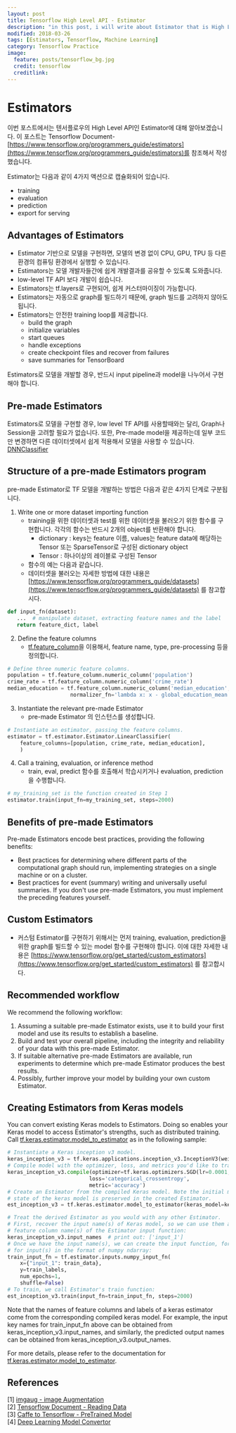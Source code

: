 ```yaml
---
layout: post
title: Tensorflow High Level API - Estimator
description: "in this post, i will write about Estimator that is High Level API in Tensorflow"
modified: 2018-03-26
tags: [Estimators, Tensorflow, Machine Learning]
category: Tensorflow Practice
image:
  feature: posts/tensorflow_bg.jpg
  credit: tensorflow
  creditlink:
---
```


# Estimators
이번 포스트에서는 텐서플로우의 High Level API인 Estimator에 대해 알아보겠습니다. 이 포스트는 Tensorflow Document-[https://www.tensorflow.org/programmers_guide/estimators](https://www.tensorflow.org/programmers_guide/estimators)를 참조해서 작성했습니다.

Estimator는 다음과 같이 4가지 액션으로 캡슐화되어 있습니다.
- training
- evaluation
- prediction
- export for serving

## Advantages of Estimators
- Estimator 기반으로 모델을 구현하면, 모델의 변경 없이 CPU, GPU, TPU 등 다른 환경의 컴퓨팅 환경에서 실행할 수 있습니다.
- Estimators는 모델 개발자들간에 쉽게 개발결과를 공유할 수 있도록 도와줍니다.
- low-level TF API 보다 개발이 쉽습니다.
- Estimators는 tf.layers로 구현되어, 쉽게 커스터마이징이 가능합니다.
- Estimators는 자동으로 graph를 빌드하기 때문에, graph 빌드를 고려하지 않아도 됩니다.
- Estimators는 안전한 training loop를 제공합니다.
    + build the graph
    + initialize variables
    + start queues
    + handle exceptions
    + create checkpoint files and recover from failures
    + save summaries for TensorBoard

Estimators로 모델을 개발할 경우, 반드시 input pipeline과 model을 나누어서 구현해야 합니다.

## Pre-made Estimators
Estimators로 모델을 구현할 경우, low level TF API를 사용할때와는 달리, Graph나 Session을 고려할 필요가 없습니다. 또한, Pre-made model을 제공하는데 일부 코드만 변경하면 다른 데이터셋에서 쉽게 적용해서 모델을 사용할 수 있습니다. [DNNClassifier](https://www.tensorflow.org/api_docs/python/tf/estimator/DNNClassifier)

## Structure of a pre-made Estimators program
pre-made Estimator로 TF 모델을 개발하는 방법은 다음과 같은 4가지 단계로 구분됩니다.
1. Write one or more dataset importing function
    - training을 위한 데이터셋과 test를 위한 데이터셋을 불러오기 위한 함수를 구현합니다. 각각의 함수는 반드시 2개의 object를 반환해야 합니다.
        - dictionary : keys는 feature 이름, values는 feature data에 해당하는 Tensor 또는 SparseTensor로 구성된 dictionary object
        - Tensor : 하나이상의 레이블로 구성된 Tensor
    - 함수의 예는 다음과 같습니다.
    - 데이터셋을 불러오는 자세한 방법에 대한 내용은 [https://www.tensorflow.org/programmers_guide/datasets](https://www.tensorflow.org/programmers_guide/datasets) 를 참고합시다.

```python
def input_fn(dataset):
   ...  # manipulate dataset, extracting feature names and the label
   return feature_dict, label
```

2. Define the feature columns
    - [tf.feature_column](https://www.tensorflow.org/api_docs/python/tf/feature_column)을 이용해서, feature name, type, pre-processing 등을 정의합니다.

```python
# Define three numeric feature columns.
population = tf.feature_column.numeric_column('population')
crime_rate = tf.feature_column.numeric_column('crime_rate')
median_education = tf.feature_column.numeric_column('median_education',
                    normalizer_fn='lambda x: x - global_education_mean')
```

3. Instantiate the relevant pre-made Estimator
    - pre-made Estimator 의 인스턴스를 생성합니다.

```python
# Instantiate an estimator, passing the feature columns.
estimator = tf.estimator.Estimator.LinearClassifier(
    feature_columns=[population, crime_rate, median_education],
    )
```

4. Call a training, evaluation, or inference method
    - train, eval, predict 함수를 호출해서 학습시키거나 evaluation, prediction을 수행합니다.

```python
# my_training_set is the function created in Step 1
estimator.train(input_fn=my_training_set, steps=2000)
```

## Benefits of pre-made Estimators
Pre-made Estimators encode best practices, providing the following benefits:
- Best practices for determining where different parts of the computational graph should run, implementing strategies on a single machine or on a cluster.
- Best practices for event (summary) writing and universally useful summaries.
If you don't use pre-made Estimators, you must implement the preceding features yourself.

## Custom Estimators
- 커스텀 Estimator를 구현하기 위해서는 먼저 training, evaluation, prediction을 위한 graph를 빌드할 수 있는 model 함수를 구현해야 합니다. 이에 대한 자세한 내용은 [https://www.tensorflow.org/get_started/custom_estimators](https://www.tensorflow.org/get_started/custom_estimators) 를 참고합시다.

## Recommended workflow
We recommend the following workflow:
1. Assuming a suitable pre-made Estimator exists, use it to build your first model and use its results to establish a baseline.
2. Build and test your overall pipeline, including the integrity and reliability of your data with this pre-made Estimator.
3. If suitable alternative pre-made Estimators are available, run experiments to determine which pre-made Estimator produces the best results.
4. Possibly, further improve your model by building your own custom Estimator.

## Creating Estimators from Keras models
You can convert existing Keras models to Estimators. Doing so enables your Keras model to access Estimator's strengths, such as distributed training. Call [tf.keras.estimator.model_to_estimator](https://www.tensorflow.org/api_docs/python/tf/keras/estimator/model_to_estimator) as in the following sample:

```python
# Instantiate a Keras inception v3 model.
keras_inception_v3 = tf.keras.applications.inception_v3.InceptionV3(weights=None)
# Compile model with the optimizer, loss, and metrics you'd like to train with.
keras_inception_v3.compile(optimizer=tf.keras.optimizers.SGD(lr=0.0001, momentum=0.9),
                          loss='categorical_crossentropy',
                          metric='accuracy')
# Create an Estimator from the compiled Keras model. Note the initial model
# state of the keras model is preserved in the created Estimator.
est_inception_v3 = tf.keras.estimator.model_to_estimator(keras_model=keras_inception_v3)

# Treat the derived Estimator as you would with any other Estimator.
# First, recover the input name(s) of Keras model, so we can use them as the
# feature column name(s) of the Estimator input function:
keras_inception_v3.input_names  # print out: ['input_1']
# Once we have the input name(s), we can create the input function, for example,
# for input(s) in the format of numpy ndarray:
train_input_fn = tf.estimator.inputs.numpy_input_fn(
    x={"input_1": train_data},
    y=train_labels,
    num_epochs=1,
    shuffle=False)
# To train, we call Estimator's train function:
est_inception_v3.train(input_fn=train_input_fn, steps=2000)
```

Note that the names of feature columns and labels of a keras estimator come from the corresponding compiled keras model. For example, the input key names for train_input_fn above can be obtained from keras_inception_v3.input_names, and similarly, the predicted output names can be obtained from keras_inception_v3.output_names.

For more details, please refer to the documentation for [tf.keras.estimator.model_to_estimator](https://www.tensorflow.org/api_docs/python/tf/keras/estimator/model_to_estimator).

## References
[1] [imgaug - image Augmentation](https://github.com/aleju/imgaug) <br />
[2] [Tensorflow Document - Reading Data](https://www.tensorflow.org/api_guides/python/reading_data) <br />
[3] [Caffe to Tensorflow - PreTrained Model](https://github.com/ethereon/caffe-tensorflow) <br />
[4] [Deep Learning Model Convertor](https://github.com/ysh329/deep-learning-model-convertor) <br />